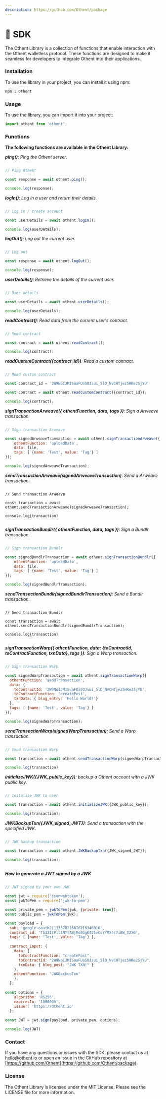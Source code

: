 ```yaml
---
description: https://github.com/Othent/package
---
```


# 🥪 SDK

The Othent Library is a collection of functions that enable interaction with the Othent walletless protocol. These functions are designed to make it seamless for developers to integrate Othent into their applications.

### Installation

To use the library in your project, you can install it using npm:

```javascript
npm i othent
```

### Usage

To use the library, you can import it into your project:

```javascript
import othent from 'othent';
```

### Functions

**The following functions are available in the Othent Library:**

_**ping()**: Ping the Othent server._

```javascript

// Ping Othent

const response = await othent.ping();

console.log(response);

```

_**logIn()**: Log in a user and return their details._

```javascript

// Log in / create account

const userDetails = await othent.logIn();

console.log(userDetails);

```

_**logOut()**: Log out the current user._

```javascript

// Log out

const response = await othent.logOut();

console.log(response);

```

_**userDetails()**: Retrieve the details of the current user._

```javascript

// User details

const userDetails = await othent.userDetails();

console.log(userDetails);

```

_**readContract()**: Read data from the current user's contract._

```javascript

// Read contract

const contract = await othent.readContract();

console.log(contract);

```

_**readCustomContract({contract\_id})**: Read a custom contract._

```javascript

// Read custom contract

const contract_id = '2W9NoIJM1SuaFUaSOJsui_5lD_NvCHTjez5HKe2SjYU'

const contract = await othent.readCustomContract({contract_id});

console.log(contract);

```

_**signTransactionArweave({ othentFunction, data, tags })**: Sign a Arweave transaction._

```javascript

// Sign transaction Arweave

const signedArweaveTransaction = await othent.signTransactionArweave({
    othentFunction: 'uploadData', 
    data: file,
    tags: [ {name: 'Test', value: 'Tag'} ]
});

console.log(signedArweaveTransaction);

```

_**sendTransactionArweave(signedArweaveTransaction)**: Send a Arweave transaction._

<pre class="language-javascript"><code class="lang-javascript">
// Send transaction Arweave

const transaction = await othent.sendTransactionArweave(signedArweaveTransaction);

console.log<a data-footnote-ref href="#user-content-fn-1">(</a>transaction)

</code></pre>

_**signTransactionBundlr({ othentFunction, data, tags })**: Sign a Bundlr transaction._

```javascript

// Sign transaction Bundlr

const signedBundlrTransaction = await othent.signTransactionBundlr({
    othentFunction: 'uploadData', 
    data: file,
    tags: [ {name: 'Test', value: 'Tag'} ]
});

console.log(signedBundlrTransaction);

```

_**sendTransactionBundlr(signedBundlrTransaction)**: Send a Bundlr transaction._

<pre class="language-javascript"><code class="lang-javascript">
// Send transaction Bundlr

const transaction = await othent.sendTransactionBundlr(signedBundlrTransaction);

console.log<a data-footnote-ref href="#user-content-fn-2">(</a>transaction)

</code></pre>

_**signTransactionWarp({ othentFunction, data: {toContractId, toContractFunction, txnData}, tags })**: Sign a Warp transaction._

```javascript

// Sign transaction Warp

const signedWarpTransaction = await othent.signTransactionWarp({
  othentFunction: 'sendTransaction', 
  data: {
    toContractId: '2W9NoIJM1SuaFUaSOJsui_5lD_NvCHTjez5HKe2SjYU', 
    toContractFunction: 'createPost', 
    txnData: { blog_entry: 'Hello World!'} 
  }, 
  tags: [ {name: 'Test', value: 'Tag'} ]
});

console.log(signedWarpTransaction);

```

_**sendTransactionWarp(signedWarpTransaction)**: Send a Warp transaction._

```javascript

// Send transaction Warp

const transaction = await othent.sendTransactionWarp(signedWarpTransaction);

console.log(transaction)

```

_**initializeJWK({JWK\_public\_key})**: backup a Othent account with a JWK public key._

```javascript

// Initalize JWK to user

const transaction = await othent.initializeJWK({JWK_public_key});

console.log(transaction);

```

_**JWKBackupTxn({JWK\_signed\_JWT})**: Send a transaction with the specified JWK._

```javascript

// JWK backup transaction

const transaction = await othent.JWKBackupTxn({JWK_signed_JWT});

console.log(transaction);
  
```

_**How to generate a JWT signed by a JWK**_

```javascript

// JWT signed by your own JWK

const jwt = require('jsonwebtoken');
const jwkToPem = require('jwk-to-pem')

const private_pem = jwkToPem(jwk, {private: true});
const public_pem = jwkToPem(jwk);

const payload = {
  sub: 'google-oauth2|113378216876216346016',
  contract_id: 'Tb33ItPlttNYtABjMo03gK425vCcYYMX4c7i8W_I2X0',
  tags: [ {name: 'Test', value: 'Tag'} ],
  
  contract_input: {
    data: {
      toContractFunction: "createPost",
      toContractId: "2W9NoIJM1SuaFUaSOJsui_5lD_NvCHTjez5HKe2SjYU",
      txnData: { blog_post: "JWK TXN!" }
    },
    othentFunction: "JWKBackupTxn"
    },
  };
  
const options = {
    algorithm: 'RS256',
    expiresIn: '100000h',
    issuer: 'https://Othent.io'
  };
  
const JWT = jwt.sign(payload, private_pem, options);

console.log(JWT)

```

### Contact

If you have any questions or issues with the SDK, please contact us at [hello@othent.io](mailto:hello@othent.io) or open an issue in the GitHub repository at [https://github.com/Othent](https://github.com/Othent/package).

### License

The Othent Library is licensed under the MIT License. Please see the LICENSE file for more information.

[^1]: 

[^2]: 
